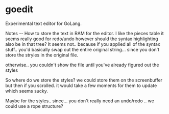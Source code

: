 # goedit
Experimental text editor for GoLang. 

Notes --
How to store the text in RAM for the editor.  I like the pieces table
it seems really good for redo/undo
however should the syntax highlighting also be in that tree?
It seems not.. because if you applied all of the syntax stuff.. you'd basically 
swap out the entire original string... since you don't store the stryles in the
original file.

otherwise.. you couldn't show the file until you've already figured out the styles

So where do we store the styles?   we could store them on the screenbuffer
but then if you scrolled. it would take a few moments for them to update
which seems sucky.

Maybe for the styles.. since... you don't really need an undo/redo ..
we could use a rope structure?

